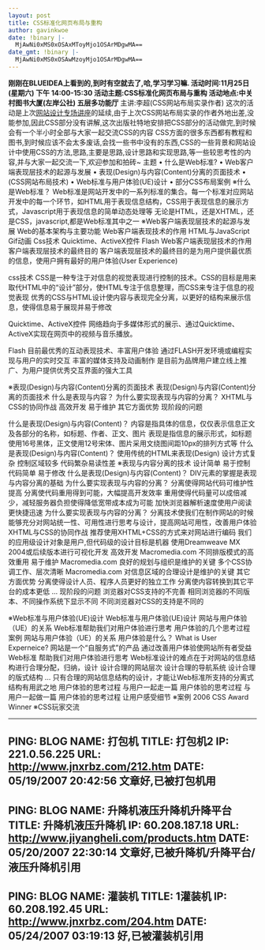 ```yaml
---
layout: post
title: CSS标准化网页布局与重构
author: gavinkwoe
date: !binary |-
  MjAwNi0xMS0xOSAxMToyMjo1OSArMDgwMA==
date_gmt: !binary |-
  MjAwNi0xMS0xOSAwMzoyMjo1OSArMDgwMA==
---
```

<strong>刚刚在BLUEIDEA上看到的,到时有空就去了,哈,学习学习嘛.         </strong>
<strong>活动时间:11月25日(星期六) 下午 14:00-15:30
活动主题:CSS标准化网页布局与重构
</strong><strong>活动地点:中关村图书大厦(左岸公社) 五层多功能厅
</strong>主讲:李超(CSS网站布局实录作者)
这次的活动是上次<a href="http://bbs.blueidea.com/thread-2688698-2-1.html" target="_blank">网站设计专场讲座</a>的延续,由于上次CSS网站布局实录的作者外地出差,没能参加,因此CSS部分没有讲解,这次出版社特地安排把CSS部分的活动做完,到时候会有一个半小时全部与大家一起交流CSS的内容
CSS方面的很多东西都有教程和图书,到时候应该不会太多废话,会找一些书中没有的东西,CSS的一些背景和网站设计中使用CSS的方法,思路,主要是思路,设计思路和实现思路,等一些较思考性的内容,并与大家一起交流一下,欢迎参加和拍砖~
主题
&bull; 什么是Web标准?
&bull; Web客户端表现层技术的起源与发展
&bull; 表现(Design)与内容(Content)分离的页面技术
&bull; (CSS网站布局技术)
&bull; Web标准与用户体验(UE)设计
&bull; 部分CSS布局案例
※什么是Web标准？
Web标准是网站开发中的一系列标准的集合。每一个标准对应网站开发中的每一个环节，如HTML用于表现信息结构，CSS用于表现信息的展示方式，Javascript用于表现信息的简单动态处理等
无论是HTML，还是XHTML，还是CSS，javascript,都是Web标准其中之一
※Web客户端表现层技术的起源与发展
Web的基本架构与主要功能
Web客户端表现技术的作用
HTML与JavaScript
Gif动画
Css技术
Quicktime、ActiveX控件
Flash
Web客户端表现层技术的作用
客户端表现层技术的最终目的
客户端表现层技术的最终目的是为用户提供最优质的信息，使用户拥有最好的用户体验(User Experience)

css技术
CSS是一种专注于对信息的视觉表现进行控制的技术。CSS的目标是用来取代HTML中的“设计”部分，使HTML专注于信息整理，而CSS来专注于信息的视觉表现
优秀的CSS与HTML设计使内容与表现完全分离，以更好的结构来展示信息，使得信息易于展现并易于修改

Quicktime、ActiveX控件
网络趋向于多媒体形式的展示、通过Quicktime、ActiveX实现在网页中的视频与音乐播放。

Flash
目前最优秀的互动表现技术、丰富用户体验
通过FLASH开发环境或编程实现与用户的实时交互
丰富的媒体支持及动画制作
是目前为品牌用户建立线上推广、为用户提供优秀交互界面的强大工具

※表现(Design)与内容(Content)分离的页面技术
表现(Design)与内容(Content)分离的页面技术
什么是表现与内容？
为什么要实现表现与内容的分离？
XHTML与CSS的协同作战
高效开发
易于维护
其它方面优势
现阶段的问题

什么是表现(Design)与内容(Content)？
内容是指具体的信息，仅仅表示信息正文及各部分的名称，如标题、作者、正文、图片
表现是指信息的展示形式，如标题使用16号黑体，正文使用12号宋体、图片采用文绕图间距10px的排列方式等
什么是表现(Design)与内容(Content)？
使用传统的HTML来表现(Design)
设计方式复杂
控制区域较多
代码繁杂易读性差
※表现与内容分离的技术
设计简单
易于控制
代码简单
易于修改
什么是表现(Design)与内容(Content)？
DIV元素的掌握是表现与内容分离的基础
为什么要实现表现与内容的分离？
分离使得网站代码可维护性提高
分离使代码重用得到可能，大幅提高开发效率
重用使得代码量可以成倍减少，减轻服务器负担使得降低宽带成本成为可能
加快浏览器解析速度使用户阅读更快捷迅速
为什么要实现表现与内容的分离？
分离技术使我们在制作网站的时候能够充分对网站统一性、可用性进行思考与设计，提高网站可用性，改善用户体验
XHTML与CSS的协同作战
推荐使用XHTML+CSS的方式来对网站进行编码
我们的应用级设计对象是用户,但代码级的设计目标是机器
使用Dreamweave MX 2004或后续版本进行可视化开发
高效开发
Macromedia.com
不同排版模式的高效重用
易于维护
Macromedia.com
良好的规划与组织是维护的关键
多个CSS协调工作、层次清晰
Macromedia.com
对信息区域的合理设计是维护的关键
其它方面优势
分离使得设计人员、程序人员更好的独立工作
分离使内容转换到其它平台的成本更低
…
现阶段的问题
浏览器对CSS支持的不完善
相同浏览器的不同版本、不同操作系统下显示不同
不同浏览器对CSS的支持是不同的

※Web标准与用户体验(UE)设计
Web标准与用户体验(UE)设计
网站与用户体验（UE）的关系
Web标准帮助我们对用户体验进行思考
用户体验的几个思考过程
案例
网站与用户体验（UE）的关系
用户体验是什么？
What is User Experneice?
网站是一个“自服务式”的产品
通过改善用户体验使网站所有者受益
Web标准
帮助我们对用户体验进行思考
Web标准设计的难点在于对网站的信息结构进行合理分配，归纳，设计
设计合理的网站层次
设计合理的导航系统
设计合理的版式结构
…
只有合理的网站信息结构的设计，才能让Web标准所支持的分离式结构有用武之地
用户体验的思考过程 
与用户一起走一篇
用户体验的思考过程
与用户一起做一篇
用户体验的思考过程
让用户感受细节
※案例
2006 CSS Award Winner
※CSS玩家交流

-----
PING:
BLOG NAME: 打包机
TITLE: 打包机2
IP: 221.0.56.225
URL: http://www.jnxrbz.com/212.htm
DATE: 05/19/2007 20:42:56
文章好,已被打包机用
-----
PING:
BLOG NAME: 升降机液压升降机升降平台
TITLE: 升降机液压升降机
IP: 60.208.187.18
URL: http://www.jiyangheli.com/products.htm
DATE: 05/20/2007 22:30:14
文章好,已被升降机/升降平台/液压升降机引用
-----
PING:
BLOG NAME: 灌装机
TITLE: 1灌装机
IP: 60.208.192.45
URL: http://www.jnxrbz.com/204.htm
DATE: 05/24/2007 03:19:13
好,已被灌装机引用
-----
